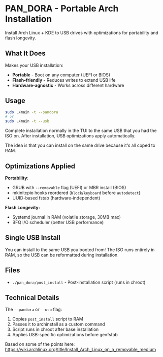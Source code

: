 # PAN_DORA - Portable Arch Installation

Install Arch Linux + KDE to USB drives with optimizations for portability and flash longevity.

## What It Does

Makes your USB installation:
- **Portable** - Boot on any computer (UEFI or BIOS)
- **Flash-friendly** - Reduces writes to extend USB life
- **Hardware-agnostic** - Works across different hardware

## Usage

```bash
sudo ./main -t --pandora
# or
sudo ./main -t --usb
```

Complete installation normally in the TUI to the same USB that you had the ISO on.
After installation, USB optimizations apply automatically.

The idea is that you can install on the same drive because it's all coped to RAM.

## Optimizations Applied

**Portability:**
- GRUB with `--removable` flag (UEFI) or MBR install (BIOS)
- mkinitcpio hooks reordered (`block`/`keyboard` before `autodetect`)
- UUID-based fstab (hardware-independent)

**Flash Longevity:**
- Systemd journal in RAM (volatile storage, 30MB max)
- BFQ I/O scheduler (better USB performance)

## Single USB Install

You can install to the same USB you booted from! The ISO runs entirely in RAM, so the USB can be reformatted during installation.

## Files

- `./pan_dora/post_install` - Post-installation script (runs in chroot)

## Technical Details

The `--pandora` or `--usb` flag:
1. Copies `post_install` script to RAM
2. Passes it to archinstall as a custom command
3. Script runs in chroot after base installation
4. Applies USB-specific optimizations before genfstab

Based on some of the points here: https://wiki.archlinux.org/title/Install_Arch_Linux_on_a_removable_medium
